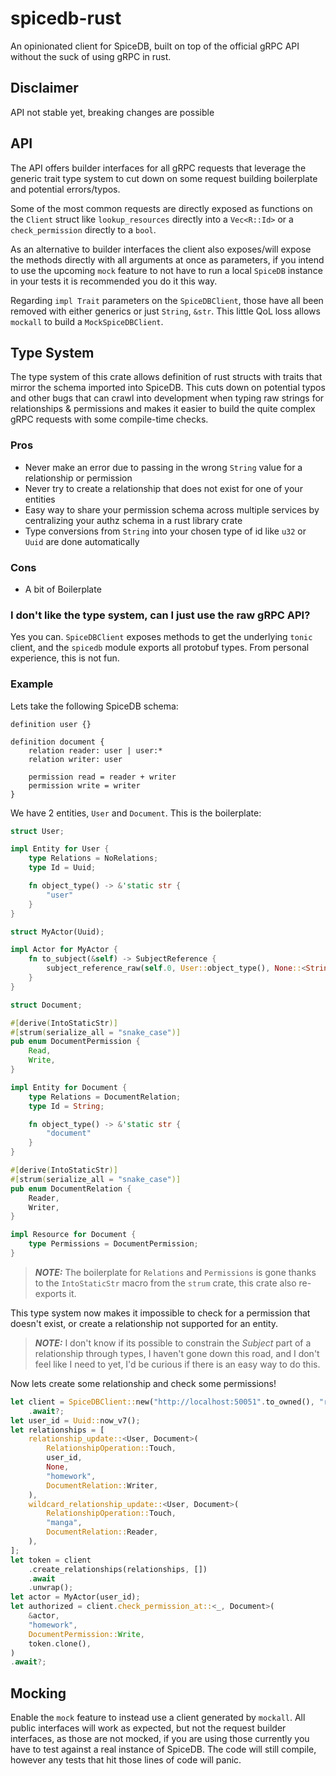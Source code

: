 # spicedb-rust

An opinionated client for SpiceDB, built on top of the official gRPC API without the suck of using gRPC in rust.

## Disclaimer
API not stable yet, breaking changes are possible

## API
The API offers builder interfaces for all gRPC requests that leverage the generic trait type system to 
cut down on some request building boilerplate and potential errors/typos.

Some of the most common requests are directly exposed as functions on the `Client` struct like `lookup_resources` directly into a `Vec<R::Id>` or a `check_permission` directly to a `bool`.

As an alternative to builder interfaces the client also exposes/will expose the methods directly with all arguments at once as parameters, if you intend to use the upcoming `mock` feature to not have to run a local `SpiceDB` instance in your tests it is recommended you do it this way.

Regarding `impl Trait` parameters on the `SpiceDBClient`, those have all been removed with either generics or just `String`, `&str`. This little QoL loss allows `mockall` to build a `MockSpiceDBClient`.

## Type System
The type system of this crate allows definition of rust structs with traits that mirror the schema imported into SpiceDB. This cuts down on potential typos and other bugs that can crawl into development when typing raw strings for relationships & permissions and makes it easier to build the quite complex gRPC requests with some compile-time checks.

### Pros
- Never make an error due to passing in the wrong `String` value for a relationship or permission
- Never try to create a relationship that does not exist for one of your entities
- Easy way to share your permission schema across multiple services by centralizing your authz schema in a rust library crate
- Type conversions from `String` into your chosen type of id like `u32` or `Uuid` are done automatically

### Cons
- A bit of Boilerplate

### I don't like the type system, can I just use the raw gRPC API?
Yes you can. `SpiceDBClient` exposes methods to get the underlying `tonic` client, and the `spicedb` module exports all protobuf types. From personal experience, this is not fun.

### Example
Lets take the following SpiceDB schema:
```zed
definition user {}

definition document {
    relation reader: user | user:*
    relation writer: user
    
    permission read = reader + writer
    permission write = writer
}
```
We have 2 entities, `User` and `Document`. This is the boilerplate:

```rust
struct User;

impl Entity for User {
    type Relations = NoRelations;
    type Id = Uuid;

    fn object_type() -> &'static str {
        "user"
    }
}

struct MyActor(Uuid);

impl Actor for MyActor {
    fn to_subject(&self) -> SubjectReference {
        subject_reference_raw(self.0, User::object_type(), None::<String>)
    }
}

struct Document;

#[derive(IntoStaticStr)]
#[strum(serialize_all = "snake_case")]
pub enum DocumentPermission {
    Read,
    Write,
}

impl Entity for Document {
    type Relations = DocumentRelation;
    type Id = String;

    fn object_type() -> &'static str {
        "document"
    }
}

#[derive(IntoStaticStr)]
#[strum(serialize_all = "snake_case")]
pub enum DocumentRelation {
    Reader,
    Writer,
}

impl Resource for Document {
    type Permissions = DocumentPermission;
}

```
> **_NOTE:_** The boilerplate for `Relations` and `Permissions` is gone thanks to the `IntoStaticStr` macro from the `strum` crate, this crate also re-exports it.

This type system now makes it impossible to check for a permission that doesn't exist, or create a relationship not supported for an entity. 

> **_NOTE:_** I don't know if its possible to constrain the *Subject* part of a relationship through types, I haven't gone down this road, and I don't feel like I need to yet, I'd be curious if there is an easy way to do this.

Now lets create some relationship and check some permissions!
```rust
let client = SpiceDBClient::new("http://localhost:50051".to_owned(), "randomkey")
    .await?;
let user_id = Uuid::now_v7();
let relationships = [
    relationship_update::<User, Document>(
        RelationshipOperation::Touch,
        user_id,
        None,
        "homework",
        DocumentRelation::Writer,
    ),
    wildcard_relationship_update::<User, Document>(
        RelationshipOperation::Touch,
        "manga",
        DocumentRelation::Reader,
    ),
];
let token = client
    .create_relationships(relationships, [])
    .await
    .unwrap();
let actor = MyActor(user_id);
let authorized = client.check_permission_at::<_, Document>(
    &actor,
    "homework",
    DocumentPermission::Write,
    token.clone(),
)
.await?;
```

## Mocking
Enable the `mock` feature to instead use a client generated by `mockall`.
All public interfaces will work as expected, but not the request builder interfaces, as those are not mocked, if you are using those currently you have to test against a real instance of SpiceDB. 
The code will still compile, however any tests that hit those lines of code will panic.
